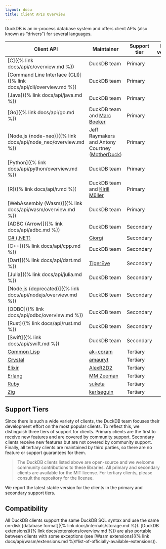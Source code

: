 ```yaml
---
layout: docu
title: Client APIs Overview
---
```


DuckDB is an in-process database system and offers client APIs (also known as “drivers”) for several languages.

| Client API | Maintainer | Support tier | Latest version |
|------------|------------|--------------|---------------:|
| [C]({% link docs/api/c/overview.md %})                              | DuckDB team                                                                | Primary       | 1.2.0 |
| [Command Line Interface (CLI)]({% link docs/api/cli/overview.md %}) | DuckDB team                                                                | Primary       | 1.2.0 |
| [Java]({% link docs/api/java.md %})                                 | DuckDB team                                                                | Primary       | 1.1.3 |
| [Go]({% link docs/api/go.md %})                                     | DuckDB team and [Marc Boeker](https://github.com/marcboeker)               | Primary       | 1.1.3 |
| [Node.js (node-neo)]({% link docs/api/node_neo/overview.md %})      | Jeff Raymakers and Antony Courtney ([MotherDuck](https://motherduck.com/)) | Primary       | 1.2.0 |
| [Python]({% link docs/api/python/overview.md %})                    | DuckDB team                                                                | Primary       | 1.2.0 |
| [R]({% link docs/api/r.md %})                                       | DuckDB team and [Kirill Müller](https://github.com/krlmlr)                 | Primary       | 1.1.3 |
| [WebAssembly (Wasm)]({% link docs/api/wasm/overview.md %})          | DuckDB team                                                                | Primary       | 1.2.0 |
| [ADBC (Arrow)]({% link docs/api/adbc.md %})                         | DuckDB team                                                                | Secondary     | 1.2.0 |
| [C# (.NET)](https://duckdb.net/)                                    | [Giorgi](https://github.com/Giorgi)                                        | Secondary     | 1.2.0 |
| [C++]({% link docs/api/cpp.md %})                                   | DuckDB team                                                                | Secondary     | 1.2.0 |
| [Dart]({% link docs/api/dart.md %})                                 | [TigerEye](https://www.tigereye.com/)                                      | Secondary     | 1.1.3 |
| [Julia]({% link docs/api/julia.md %})                               | DuckDB team                                                                | Secondary     | 1.1.0 |
| [Node.js (deprecated)]({% link docs/api/nodejs/overview.md %})      | DuckDB team                                                                | Secondary     | 1.1.3 |
| [ODBC]({% link docs/api/odbc/overview.md %})                        | DuckDB team                                                                | Secondary     | 1.1.0 |
| [Rust]({% link docs/api/rust.md %})                                 | DuckDB team                                                                | Secondary     | 1.1.3 |
| [Swift]({% link docs/api/swift.md %})                               | DuckDB team                                                                | Secondary     | 1.1.3 |
| [Common Lisp](https://github.com/ak-coram/cl-duckdb)                | [ak-coram](https://github.com/ak-coram)                                    | Tertiary      | |
| [Crystal](https://github.com/amauryt/crystal-duckdb)                | [amauryt](https://github.com/amauryt)                                      | Tertiary      | |
| [Elixir](https://github.com/AlexR2D2/duckdbex)                      | [AlexR2D2](https://github.com/AlexR2D2/duckdbex)                           | Tertiary      | |
| [Erlang](https://github.com/mmzeeman/educkdb)                       | [MM Zeeman](https://github.com/mmzeeman)                                   | Tertiary      | |
| [Ruby](https://github.com/suketa/ruby-duckdb)                       | [suketa](https://github.com/suketa)                                        | Tertiary      | |
| [Zig](https://github.com/karlseguin/zuckdb.zig)                     | [karlseguin](https://github.com/karlseguin)                                | Tertiary      | |

## Support Tiers

Since there is such a wide variety of clients, the DuckDB team focuses their development effort on the most popular clients.
To reflect this, we distinguish three tiers of support for clients.
Primary clients are the first to receive new features and are covered by [community support](https://duckdblabs.com/news/2023/10/02/support-policy).
Secondary clients receive new features but are not covered by community support.
Finally, all tertiary clients are maintained by third parties, so there are no feature or support guarantees for them.

> The DuckDB clients listed above are open-source and we welcome community contributions to these libraries.
> All primary and secondary clients are available for the MIT license.
> For tertiary clients, please consult the repository for the license.

We report the latest stable version for the clients in the primary and secondary support tiers.

## Compatibility

All DuckDB clients support the same DuckDB SQL syntax and use the same on-disk [database format]({% link docs/internals/storage.md %}).
[DuckDB extensions]({% link docs/extensions/overview.md %}) are also portable between clients with some exceptions (see [Wasm extensions]({% link docs/api/wasm/extensions.md %}#list-of-officially-available-extensions)).
